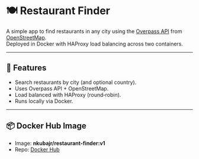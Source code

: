 # 🍽️ Restaurant Finder

A simple app to find restaurants in any city using the [Overpass API](https://overpass-api.de/) from [OpenStreetMap](https://www.openstreetmap.org/).  
Deployed in Docker with HAProxy load balancing across two containers.

---

## 🚀 Features
- Search restaurants by city (and optional country).
- Uses Overpass API + OpenStreetMap.
- Load balanced with HAProxy (round‑robin).
- Runs locally via Docker.

---

## 📦 Docker Hub Image
- Image: **nkubajr/restaurant-finder:v1**  
- Repo: [Docker Hub](https://hub.docker.com/r/nkubajr/restaurant-finder)


